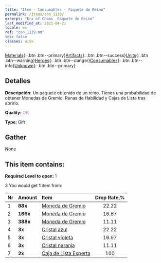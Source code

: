 ```yaml
---
title: "Item - Consumables - Paquete de Reino"
permalink: /Items/con_1139/
excerpt: "Era of Chaos  Paquete de Reino"
last_modified_at: 2021-04-21
locale: es
ref: "con_1139.md"
toc: false
classes: wide
---
```

 [Materials](/es/Items/){: .btn .btn--primary}[Artifacts](/es/Items/Artifacts/){: .btn .btn--success}[Units](/es/Items/Units/){: .btn .btn--warning}[Heroes](/es/Items/Heroes/){: .btn .btn--danger}[Consumables](/es/Items/Consumables/){: .btn .btn--info}[Unknown](/es/Items/Unknown/){: .btn .btn--primary}

## Detalles
 **Descripción:** Un paquete obtenido de un reino. Tienes una probabilidad de obtener Monedas de Gremio, Runas de Habilidad y Cajas de Lista tras abrirlo.

 **Quality:** <span style="color: #DA70D6">OK</span>

 **Type:** Gift

## Gather

  None

## This item contains:

 **Required Level to open:** 1

 3 You would get **1** item  from:

  | Nr | Amount |     Item    | Drop Rate,% |
  |:---|:-------|:------------|:---------:|
  | 1 |  **88x** | [Moneda de Gremio](/es/Items/con_896/) | 22.22 | 
  | 2 |  **166x** | [Moneda de Gremio](/es/Items/con_896/) | 16.67 | 
  | 3 |  **388x** | [Moneda de Gremio](/es/Items/con_896/) | 11.11 | 
  | 4 |  **3x** | [Cristal azul](/es/Items/con_716/) | 22.22 | 
  | 5 |  **3x** | [Cristal violeta](/es/Items/con_720/) | 16.67 | 
  | 6 |  **3x** | [Cristal naranja](/es/Items/con_730/) | 11.11 | 
  | 7 |  **2x** | [Caja de Lista Experta](/es/Items/con_767/) | 100 | 
